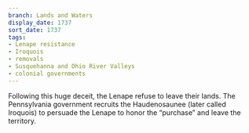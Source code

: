 ```yaml
---
branch: Lands and Waters
display_date: 1737
sort_date: 1737
tags:
- Lenape resistance
- Iroquois
- removals
- Susquehanna and Ohio River Valleys
- colonial governments
---
```


Following this huge deceit, the Lenape refuse to leave their lands. The Pennsylvania government recruits the Haudenosaunee (later called Iroquois) to persuade the Lenape to honor the “purchase” and leave the territory.